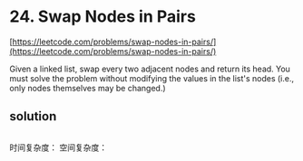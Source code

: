 # 24. Swap Nodes in Pairs
[https://leetcode.com/problems/swap-nodes-in-pairs/](https://leetcode.com/problems/swap-nodes-in-pairs/)

Given a linked list, swap every two adjacent nodes and return its head. You must solve the problem without modifying the values in the list's nodes (i.e., only nodes themselves may be changed.)

## solution
```python

```
时间复杂度：
空间复杂度：
